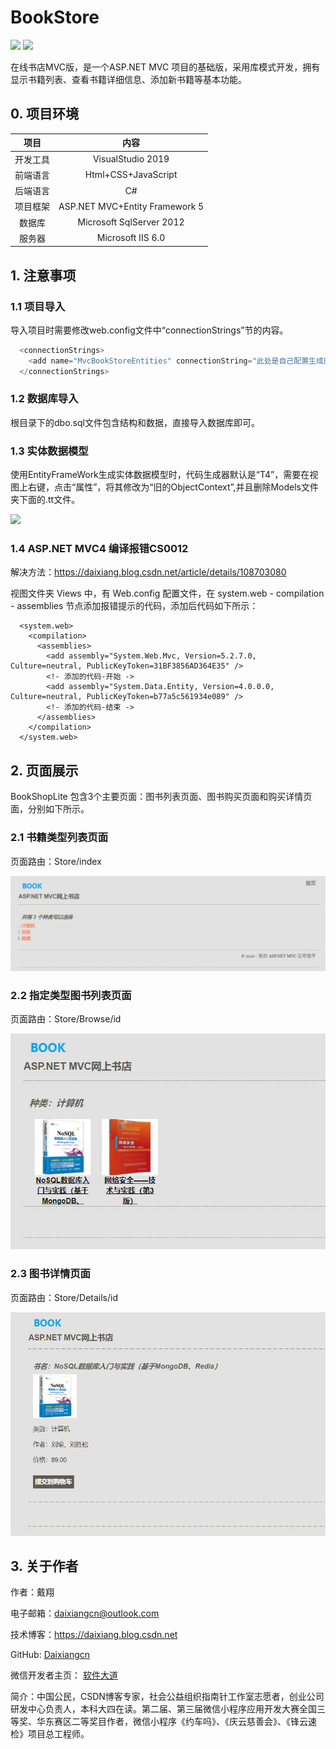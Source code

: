 # BookStore
![](https://img.shields.io/badge/build-passing-brightgreen.svg) ![](https://img.shields.io/badge/version-V1.0.0-blue.svg)

在线书店MVC版，是一个ASP.NET MVC 项目的基础版，采用库模式开发，拥有显示书籍列表、查看书籍详细信息、添加新书籍等基本功能。


## 0. 项目环境

|  项目   | 内容  |
|  :----:  | :----: |
| 开发工具  | VisualStudio 2019 |
| 前端语言  | Html+CSS+JavaScript |
| 后端语言  | C# |
| 项目框架  | ASP.NET MVC+Entity Framework 5 |
| 数据库  | Microsoft SqlServer 2012 |
| 服务器  | Microsoft IIS 6.0 |


## 1. 注意事项
### 1.1 项目导入
导入项目时需要修改web.config文件中“connectionStrings”节的内容。
```csharp
  <connectionStrings>
    <add name="MvcBookStoreEntities" connectionString="此处是自己配置生成的，需要修改" />
  </connectionStrings>
```
### 1.2 数据库导入
根目录下的dbo.sql文件包含结构和数据，直接导入数据库即可。

### 1.3 实体数据模型
使用EntityFrameWork生成实体数据模型时，代码生成器默认是“T4”，需要在视图上右键，点击“属性”，将其修改为“旧的ObjectContext”,并且删除Models文件夹下面的.tt文件。

![](Content/images/20200920071255315.png)

### 1.4 ASP.NET MVC4 编译报错CS0012

解决方法：https://daixiang.blog.csdn.net/article/details/108703080

视图文件夹 Views 中，有 Web.config 配置文件，在 system.web - compilation - assemblies 节点添加报错提示的代码，添加后代码如下所示：

```
  <system.web>
    <compilation>
      <assemblies>
        <add assembly="System.Web.Mvc, Version=5.2.7.0, Culture=neutral, PublicKeyToken=31BF3856AD364E35" />
        <!- 添加的代码-开始 ->
        <add assembly="System.Data.Entity, Version=4.0.0.0, Culture=neutral, PublicKeyToken=b77a5c561934e089" />
        <!- 添加的代码-结束 ->
      </assemblies>
    </compilation>
  </system.web>

```

## 2. 页面展示
BookShopLite 包含3个主要页面：图书列表页面、图书购买页面和购买详情页面，分别如下所示。
### 2.1 书籍类型列表页面
页面路由：Store/index

![Index](BookStore/Content/Images/Index.jpg)
### 2.2 指定类型图书列表页面
页面路由：Store/Browse/id

![Index](BookStore/Content/Images/Browse.jpg)
### 2.3 图书详情页面
页面路由：Store/Details/id

![Index](BookStore/Content/Images/Details.jpg)

## 3. 关于作者
作者：戴翔

电子邮箱：daixiangcn@outlook.com

技术博客：https://daixiang.blog.csdn.net

GitHub: [Daixiangcn](https://github.com/Daixiangcn)

微信开发者主页： [软件大道](https://developers.weixin.qq.com/community/personal/oCJUswwS_u4S30Ibm2swAqvSjusw)

简介：中国公民，CSDN博客专家，社会公益组织指南针工作室志愿者，创业公司研发中心负责人，本科大四在读。第二届、第三届微信小程序应用开发大赛全国三等奖、华东赛区二等奖目作者，微信小程序《约车吗》、《庆云慈善会》、《锋云速检》项目总工程师。
